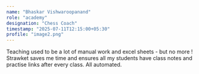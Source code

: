 ```yaml
---
name: "Bhaskar Vishwaroopanand"
role: "academy"
designation: "Chess Coach"
timestamp: "2025-07-11T12:15:00+05:30"
profile: "image2.png"
---
```


Teaching used to be a lot of manual work and excel sheets - but no more ! Strawket saves me time and ensures all my students have class notes and practise links after every class. All automated. 
